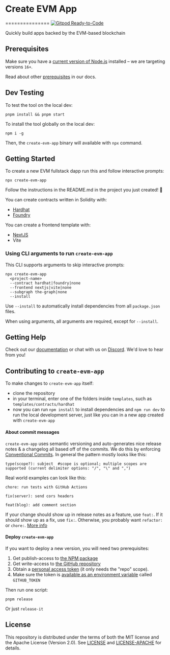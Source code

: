 # Create EVM App

===============
[![Gitpod Ready-to-Code](https://img.shields.io/badge/Gitpod-Ready--to--Code-blue?logo=gitpod)](https://gitpod.io/#https://github.com/hangleang/create-evm-app)

Quickly build apps backed by the EVM-based blockchain

## Prerequisites

Make sure you have a [current version of Node.js](https://nodejs.org/en/about/releases/) installed – we are targeting versions `16+`.

Read about other [prerequisites](https://ethereum.org/en/developers/docs/evm/) in our docs.

## Dev Testing

To test the tool on the local dev:

    pnpm install && pnpm start

To install the tool globally on the local dev:

    npm i -g

Then, the `create-evm-app` binary will available with `npx` command.

## Getting Started

To create a new EVM fullstack dapp run this and follow interactive prompts:

    npx create-evm-app

Follow the instructions in the README.md in the project you just created! 🚀

You can create contracts written in Solidity with:

- [Hardhat](https://hardhat.org/hardhat-runner/docs/getting-started#quick-start)
- [Foundry](https://book.getfoundry.sh/)

You can create a frontend template with:

- [NextJS](https://nextjs.org/docs/getting-started)
- Vite
<!-- - [NuxtJS](https://nuxtjs.org/docs/get-started/installation) -->

### Using CLI arguments to run `create-evm-app`

This CLI supports arguments to skip interactive prompts:

```shell
npx create-evm-app
  <project-name>
  --contract hardhat|foundry|none
  --frontend nextjs|vite|none
  --subgraph the-graph|none
  --install
```

Use `--install` to automatically install dependencies from all `package.json` files.

When using arguments, all arguments are required, except for `--install`.

## Getting Help

Check out our [documentation](https://docs.near.org) or chat with us on [Discord](http://near.chat). We'd love to hear from you!

## Contributing to `create-evm-app`

To make changes to `create-evm-app` itself:

- clone the repository
- in your terminal, enter one of the folders inside `templates`, such as `templates/contracts/hardhat`
- now you can run `npm install` to install dependencies and `npm run dev` to run the local development server, just like you can in a new app created with `create-evm-app`

#### About commit messages

`create-evm-app` uses semantic versioning and auto-generates nice release notes & a changelog all based off of the commits. We do this by enforcing [Conventional Commits](https://www.conventionalcommits.org/en/v1.0.0/). In general the pattern mostly looks like this:

    type(scope?): subject  #scope is optional; multiple scopes are supported (current delimiter options: "/", "\" and ",")

Real world examples can look like this:

    chore: run tests with GitHub Actions

    fix(server): send cors headers

    feat(blog): add comment section

If your change should show up in release notes as a feature, use `feat:`. If it should show up as a fix, use `fix:`. Otherwise, you probably want `refactor:` or `chore:`. [More info](https://github.com/conventional-changelog/commitlint/#what-is-commitlint)

#### Deploy `create-evm-app`

If you want to deploy a new version, you will need two prerequisites:

1. Get publish-access to [the NPM package](https://www.npmjs.com/package/near-api-js)
2. Get write-access to [the GitHub repository](https://github.com/near/near-api-js)
3. Obtain a [personal access token](https://gitlab.com/profile/personal_access_tokens) (it only needs the "repo" scope).
4. Make sure the token is [available as an environment variable](https://github.com/release-it/release-it/blob/master/docs/environment-variables.md) called `GITHUB_TOKEN`

Then run one script:

    pnpm release

Or just `release-it`

## License

This repository is distributed under the terms of both the MIT license and the Apache License (Version 2.0).
See [LICENSE](LICENSE) and [LICENSE-APACHE](LICENSE-APACHE) for details.
